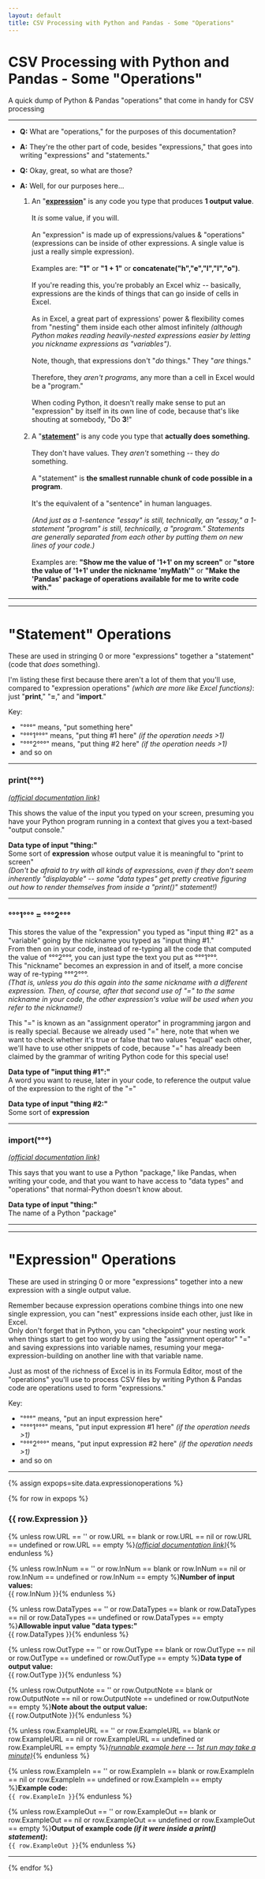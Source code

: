 ```yaml
---
layout: default
title: CSV Processing with Python and Pandas - Some "Operations"
---
```


# CSV Processing with Python and Pandas - Some "Operations"

A quick dump of Python & Pandas "operations" that come in handy for CSV processing

---

* **Q:**  What are "operations," for the purposes of this documentation?<br/>
* **A:**  They're the other part of code, besides "expressions," that goes into writing "expressions" and "statements."

* **Q:**  Okay, great, so what are those?<br/>
* **A:**  Well, for our purposes here...<br/>
  1. An "<b><u>expression</u></b>" is any code you type that produces <b>1 output value</b>.<br/>&nbsp;<br/>
     It <i>is</i> some value, if you will.<br/>&nbsp;<br/>
     An "expression" is made up of expressions/values & "operations" (expressions can be inside of other expressions.  A single value is just a really simple expression).<br/>&nbsp;<br/>
     Examples are:  <b>"1"</b> or <b>"1 + 1"</b> or <b>concatenate("h","e","l","l","o")</b>.<br/>&nbsp;<br/>
     If you're reading this, you're probably an Excel whiz -- basically, expressions are the kinds of things that can go inside of cells in Excel.<br/>&nbsp;<br/>
     As in Excel, a great part of expressions' power & flexibility comes from "nesting" them inside each other almost infinitely <i>_(although Python makes reading heavily-nested expressions easier by letting you nickname expressions as "variables")_</i>.<br/>&nbsp;<br/>
     Note, though, that expressions don't "<i>do</i> things."  They "<i>are</i> things."<br/>&nbsp;<br/>
     Therefore, they <i>aren't programs</i>, any more than a cell in Excel would be a "program."<br/>&nbsp;<br/>
     When coding Python, it doesn't really make sense to put an "expression" by itself  in its own line of code, because that's like shouting at somebody, "Do <b>3</b>!"<br/>&nbsp;<br/>
  2. A "<b><u>statement</u></b>" is any code you type that <b>actually does something.</b><br/>&nbsp;<br/>
     They don't have values.  They <i>aren't</i> something -- they <i>do</i> something.<br/>&nbsp;<br/>
     A "statement" is <b>the smallest runnable chunk of code possible in a program</b>.<br/>&nbsp;<br/>
     It's the equivalent of a "sentence" in human languages.<br/>&nbsp;<br/>
     <i>(And just as a 1-sentence "essay" is still, technically, an "essay," a 1-statement "program" is still, technically, a "program."  Statements are generally separated from each other by putting them on new lines of your code.)</i><br/>&nbsp;<br/>
     Examples are:  <b>"Show me the value of '1+1' on my screen"</b> or <b>"store the value of '1+1' under the nickname 'myMath'"</b> or <b>"Make the 'Pandas' package of operations available for me to write code with."</b>

---

---

# "Statement" Operations

These are used in stringing 0 or more "expressions" together a "statement" (code that _does_ something).

I'm listing these first because there aren't a lot of them that you'll use, compared to "expression operations" _(which are more like Excel functions)_:  just "**print**," "**=**," and "**import**."

Key:
* "°°°" means, "put something here"
* "°°°1°°°" means, "put thing #1 here" _(if the operation needs >1)_
* "°°°2°°°" means, "put thing #2 here" _(if the operation needs >1)_
* and so on

---

### print(°°°)

<a href="https://docs.python.org/3/library/functions.html#print" target="_blank"><i>(official documentation link)</i></a>

This shows the value of the input you typed on your screen, presuming you have your Python program running in a context that gives you a text-based "output console."

**Data type of input "thing:"**<br/>
Some sort of **expression** whose output value it is meaningful to "print to screen"<br/>
_(Don't be afraid to try with all kinds of expressions, even if they don't seem inherently "displayable" -- some "data types" get pretty creative figuring out how to render themselves from inside a "print()" statement!)_

---

### °°°1°°° = °°°2°°°

This stores the value of the "expression" you typed as "input thing #2" as a "variable" going by the nickname you typed as "input thing #1."<br/>
From then on in your code, instead of re-typing all the code that computed the value of °°°2°°°, you can just type the text you put as °°°1°°°.<br/>
This "nickname" becomes an expression in and of itself, a more concise way of re-typing °°°2°°°.<br/>
_(That is, unless you do this again into the same nickname with a different expression.  Then, of course, after that second use of "=" to the same nickname in your code, the other expression's value will be used when you refer to the nickname!)_<br/>

This "=" is known as an "assignment operator" in programming jargon and is really special.  Because we already used "=" here, note that when we want to check whether it's true or false that two values "equal" each other, we'll have to use other snippets of code, because "=" has already been claimed by the grammar of writing Python code for this special use!

**Data type of "input thing #1":"**<br/>
A word you want to reuse, later in your code, to reference the output value of the expression to the right of the "="

**Data type of input "thing #2:"**<br/>
Some sort of **expression**

---

### import(°°°)

<a href="https://docs.python.org/3/reference/simple_stmts.html#import" target="_blank"><i>(official documentation link)</i></a>

This says that you want to use a Python "package," like Pandas, when writing your code, and that you want to have access to "data types" and "operations" that normal-Python doesn't know about.

**Data type of input "thing:"**<br/>
The name of a Python "package"

---

---

# "Expression" Operations

These are used in stringing 0 or more "expressions" together into a new expression with a single output value.

Remember because expression operations combine things into one new single expression, you can "nest" expressions inside each other, just like in Excel.<br/>
Only don't forget that in Python, you can "checkpoint" your nesting work when things start to get too wordy by using the "assignment operator" "=" and saving expressions into variable names, resuming your mega-expression-building on another line with that variable name.

Just as most of the richness of Excel is in its Formula Editor, most of the "operations" you'll use to process CSV files by writing Python & Pandas code are operations used to form "expressions."

Key:
* "°°°" means, "put an input expression here"
* "°°°1°°°" means, "put input expression #1 here" _(if the operation needs >1)_
* "°°°2°°°" means, "put input expression #2 here" _(if the operation needs >1)_
* and so on

---

{% assign expops=site.data.expressionoperations %}

{% for row in expops %}

### {{ row.Expression }}

{% unless row.URL == '' or row.URL == blank or row.URL == nil or row.URL == undefined or row.URL == empty %}<a href="{{ row.URL }}" target="_blank"><i>(official documentation link)</i></a>{% endunless %}

{% unless row.InNum == '' or row.InNum == blank or row.InNum == nil or row.InNum == undefined or row.InNum == empty %}**Number of input values:**<br/>
{{ row.InNum }}{% endunless %}

{% unless row.DataTypes == '' or row.DataTypes == blank or row.DataTypes == nil or row.DataTypes == undefined or row.DataTypes == empty %}**Allowable input value "data types:"**<br/>
{{ row.DataTypes }}{% endunless %}

{% unless row.OutType == '' or row.OutType == blank or row.OutType == nil or row.OutType == undefined or row.OutType == empty %}**Data type of output value:**<br/>
{{ row.OutType }}{% endunless %}

{% unless row.OutputNote == '' or row.OutputNote == blank or row.OutputNote == nil or row.OutputNote == undefined or row.OutputNote == empty %}**Note about the output value:**<br/>
{{ row.OutputNote }}{% endunless %}

{% unless row.ExampleURL == '' or row.ExampleURL == blank or row.ExampleURL == nil or row.ExampleURL == undefined or row.ExampleURL == empty %}<a href="{{ row.ExampleURL }}" target="_blank"><i>(runnable example here -- 1st run may take a minute)</i></a>{% endunless %}

{% unless row.ExampleIn == '' or row.ExampleIn == blank or row.ExampleIn == nil or row.ExampleIn == undefined or row.ExampleIn == empty %}**Example code:**<br/>
```{{ row.ExampleIn }}```{% endunless %}

{% unless row.ExampleOut == '' or row.ExampleOut == blank or row.ExampleOut == nil or row.ExampleOut == undefined or row.ExampleOut == empty %}**Output of example code _(if it were inside a print() statement)_:**<br/>
`{{ row.ExampleOut }}`{% endunless %}



---

{% endfor %}
